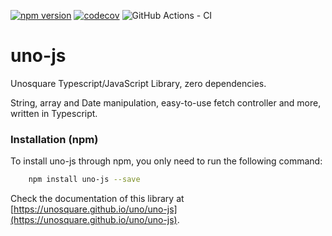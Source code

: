 [![npm version](https://badge.fury.io/js/uno-js.svg)](https://www.npmjs.com/package/uno-js)
[![codecov](https://codecov.io/gh/unosquare/uno-js/branch/master/graph/badge.svg)](https://codecov.io/gh/unosquare/uno-js)
![GitHub Actions - CI](https://github.com/unosquare/uno-js/workflows/Node%20CI/badge.svg)

# uno-js

Unosquare Typescript/JavaScript Library, zero dependencies.

String, array and Date manipulation, easy-to-use fetch controller and more, written in Typescript.

### Installation (npm)

To install uno-js through npm, you only need to run the following command:

```sh
    npm install uno-js --save
```

Check the documentation of this library at [https://unosquare.github.io/uno/uno-js](https://unosquare.github.io/uno/uno-js).
